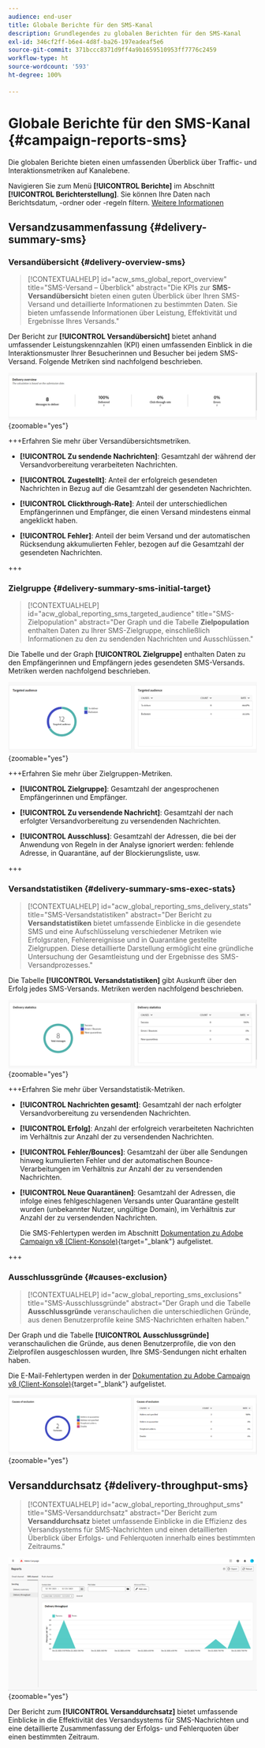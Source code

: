 ```yaml
---
audience: end-user
title: Globale Berichte für den SMS-Kanal
description: Grundlegendes zu globalen Berichten für den SMS-Kanal
exl-id: 346cf2ff-b6e4-4d8f-ba26-197eadeaf5e6
source-git-commit: 371bccc8371d9ff4a9b1659510953ff7776c2459
workflow-type: ht
source-wordcount: '593'
ht-degree: 100%

---
```


# Globale Berichte für den SMS-Kanal {#campaign-reports-sms}

Die globalen Berichte bieten einen umfassenden Überblick über Traffic- und Interaktionsmetriken auf Kanalebene.

Navigieren Sie zum Menü **[!UICONTROL Berichte]** im Abschnitt **[!UICONTROL Berichterstellung]**. Sie können Ihre Daten nach Berichtsdatum, -ordner oder -regeln filtern. [Weitere Informationen](global-reports.md)

## Versandzusammenfassung {#delivery-summary-sms}

### Versandübersicht {#delivery-overview-sms}

>[!CONTEXTUALHELP]
>id="acw_sms_global_report_overview"
>title="SMS-Versand – Überblick"
>abstract="Die KPIs zur **SMS-Versandübersicht** bieten einen guten Überblick über Ihren SMS-Versand und detaillierte Informationen zu bestimmten Daten. Sie bieten umfassende Informationen über Leistung, Effektivität und Ergebnisse Ihres Versands."

Der Bericht zur **[!UICONTROL Versandübersicht]** bietet anhand umfassender Leistungskennzahlen (KPI) einen umfassenden Einblick in die Interaktionsmuster Ihrer Besucherinnen und Besucher bei jedem SMS-Versand. Folgende Metriken sind nachfolgend beschrieben.

![](assets/global_report_sms_delivery_overview.png){zoomable=&quot;yes&quot;}

+++Erfahren Sie mehr über Versandübersichtsmetriken.

* **[!UICONTROL Zu sendende Nachrichten]**: Gesamtzahl der während der Versandvorbereitung verarbeiteten Nachrichten.

* **[!UICONTROL Zugestellt]**: Anteil der erfolgreich gesendeten Nachrichten in Bezug auf die Gesamtzahl der gesendeten Nachrichten.

* **[!UICONTROL Clickthrough-Rate]**: Anteil der unterschiedlichen Empfängerinnen und Empfänger, die einen Versand mindestens einmal angeklickt haben.

* **[!UICONTROL Fehler]**: Anteil der beim Versand und der automatischen Rücksendung akkumulierten Fehler, bezogen auf die Gesamtzahl der gesendeten Nachrichten.

+++

### Zielgruppe {#delivery-summary-sms-initial-target}

>[!CONTEXTUALHELP]
>id="acw_global_reporting_sms_targeted_audience"
>title="SMS-Zielpopulation"
>abstract="Der Graph und die Tabelle **Zielpopulation** enthalten Daten zu Ihrer SMS-Zielgruppe, einschließlich Informationen zu den zu sendenden Nachrichten und Ausschlüssen."

Die Tabelle und der Graph **[!UICONTROL Zielgruppe]** enthalten Daten zu den Empfängerinnen und Empfängern jedes gesendeten SMS-Versands. Metriken werden nachfolgend beschrieben.

![](assets/global_report_sms_targeted_audience.png){zoomable=&quot;yes&quot;}

+++Erfahren Sie mehr über Zielgruppen-Metriken.

* **[!UICONTROL Zielgruppe]**: Gesamtzahl der angesprochenen Empfängerinnen und Empfänger.

* **[!UICONTROL Zu versendende Nachricht]**: Gesamtzahl der nach erfolgter Versandvorbereitung zu versendenden Nachrichten.

* **[!UICONTROL Ausschluss]**: Gesamtzahl der Adressen, die bei der Anwendung von Regeln in der Analyse ignoriert werden: fehlende Adresse, in Quarantäne, auf der Blockierungsliste, usw.

+++

### Versandstatistiken {#delivery-summary-sms-exec-stats}

>[!CONTEXTUALHELP]
>id="acw_global_reporting_sms_delivery_stats"
>title="SMS-Versandstatistiken"
>abstract="Der Bericht zu **Versandstatistiken** bietet umfassende Einblicke in die gesendete SMS und eine Aufschlüsselung verschiedener Metriken wie Erfolgsraten, Fehlerereignisse und in Quarantäne gestellte Zielgruppen. Diese detaillierte Darstellung ermöglicht eine gründliche Untersuchung der Gesamtleistung und der Ergebnisse des SMS-Versandprozesses."

Die Tabelle **[!UICONTROL Versandstatistiken]** gibt Auskunft über den Erfolg jedes SMS-Versands. Metriken werden nachfolgend beschrieben.

![](assets/global_report_sms_delivery_statistics.png){zoomable=&quot;yes&quot;}

+++Erfahren Sie mehr über Versandstatistik-Metriken.

* **[!UICONTROL Nachrichten gesamt]**: Gesamtzahl der nach erfolgter Versandvorbereitung zu versendenden Nachrichten.

* **[!UICONTROL Erfolg]**: Anzahl der erfolgreich verarbeiteten Nachrichten im Verhältnis zur Anzahl der zu versendenden Nachrichten.

* **[!UICONTROL Fehler/Bounces]**: Gesamtzahl der über alle Sendungen hinweg kumulierten Fehler und der automatischen Bounce-Verarbeitungen im Verhältnis zur Anzahl der zu versendenden Nachrichten.

* **[!UICONTROL Neue Quarantänen]**: Gesamtzahl der Adressen, die infolge eines fehlgeschlagenen Versands unter Quarantäne gestellt wurden (unbekannter Nutzer, ungültige Domain), im Verhältnis zur Anzahl der zu versendenden Nachrichten.

  Die SMS-Fehlertypen werden im Abschnitt [Dokumentation zu Adobe Campaign v8 (Client-Konsole)](https://experienceleague.adobe.com/docs/campaign/campaign-v8/send/failures/delivery-failures.html?lang=de#sms-quarantines){target="_blank"} aufgelistet.

+++

### Ausschlussgründe {#causes-exclusion}

>[!CONTEXTUALHELP]
>id="acw_global_reporting_sms_exclusions"
>title="SMS-Ausschlussgründe"
>abstract="Der Graph und die Tabelle **Ausschlussgründe** veranschaulichen die unterschiedlichen Gründe, aus denen Benutzerprofile keine SMS-Nachrichten erhalten haben."

Der Graph und die Tabelle **[!UICONTROL Ausschlussgründe]** veranschaulichen die Gründe, aus denen Benutzerprofile, die von den Zielprofilen ausgeschlossen wurden, Ihre SMS-Sendungen nicht erhalten haben.

Die E-Mail-Fehlertypen werden in der [Dokumentation zu Adobe Campaign v8 (Client-Konsole)](https://experienceleague.adobe.com/docs/campaign/campaign-v8/send/failures/delivery-failures.html?lang=de#email-error-types){target="_blank"} aufgelistet.

![](assets/global_report_sms_causes_exclusion.png){zoomable=&quot;yes&quot;}

## Versanddurchsatz {#delivery-throughput-sms}

>[!CONTEXTUALHELP]
>id="acw_global_reporting_throughput_sms"
>title="SMS-Versanddurchsatz"
>abstract="Der Bericht zum **Versanddurchsatz** bietet umfassende Einblicke in die Effizienz des Versandsystems für SMS-Nachrichten und einen detaillierten Überblick über Erfolgs- und Fehlerquoten innerhalb eines bestimmten Zeitraums."

![](assets/global_report_sms_delivery_throughput.png){zoomable=&quot;yes&quot;}

Der Bericht zum **[!UICONTROL Versanddurchsatz]** bietet umfassende Einblicke in die Effektivität des Versandsystems für SMS-Nachrichten und eine detaillierte Zusammenfassung der Erfolgs- und Fehlerquoten über einen bestimmten Zeitraum.
